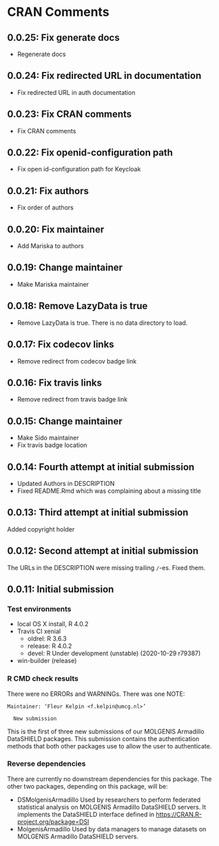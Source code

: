 # CRAN Comments
## 0.0.25: Fix generate docs
* Regenerate docs

## 0.0.24: Fix redirected URL in documentation
* Fix redirected URL in auth documentation

## 0.0.23: Fix CRAN comments
* Fix CRAN comments

## 0.0.22: Fix openid-configuration path
* Fix open id-configuration path for Keycloak

## 0.0.21: Fix authors
* Fix order of authors

## 0.0.20: Fix maintainer
* Add Mariska to authors

## 0.0.19: Change maintainer
* Make Mariska maintainer

## 0.0.18: Remove LazyData is true
* Remove LazyData is true. There is no data directory to load.

## 0.0.17: Fix codecov links
* Remove redirect from codecov badge link

## 0.0.16: Fix travis links
* Remove redirect from travis badge link

## 0.0.15: Change maintainer
* Make Sido maintainer
* Fix travis badge location

## 0.0.14: Fourth attempt at initial submission

* Updated Authors in DESCRIPTION
* Fixed README.Rmd which was complaining about a missing title

## 0.0.13: Third attempt at initial submission

Added copyright holder

## 0.0.12: Second attempt at initial submission

The URLs in the DESCRIPTION were missing trailing `/`-es.
Fixed them.

## 0.0.11: Initial submission
### Test environments
* local OS X install, R 4.0.2
* Travis CI xenial
  * oldrel: R 3.6.3
  * release: R 4.0.2
  * devel: R Under development (unstable) (2020-10-29 r79387)
* win-builder (release)

### R CMD check results
There were no ERRORs and WARNINGs.
There was one NOTE:
```
Maintainer: ‘Fleur Kelpin <f.kelpin@umcg.nl>’
  
  New submission
```  
This is the first of three new submissions of our MOLGENIS Armadillo
DataSHIELD packages. This submission contains the authentication methods
that both other packages use to allow the user to authenticate.

### Reverse dependencies
There are currently no downstream dependencies for this package.
The other two packages, depending on this package, will be:
* DSMolgenisArmadillo
Used by researchers to perform federated statistical analysis on MOLGENIS
Armadillo DataSHIELD servers. It implements the DataSHIELD interface defined in https://CRAN.R-project.org/package=DSI
* MolgenisArmadillo
Used by data managers to manage datasets on MOLGENIS Armadillo
DataSHIELD servers.
